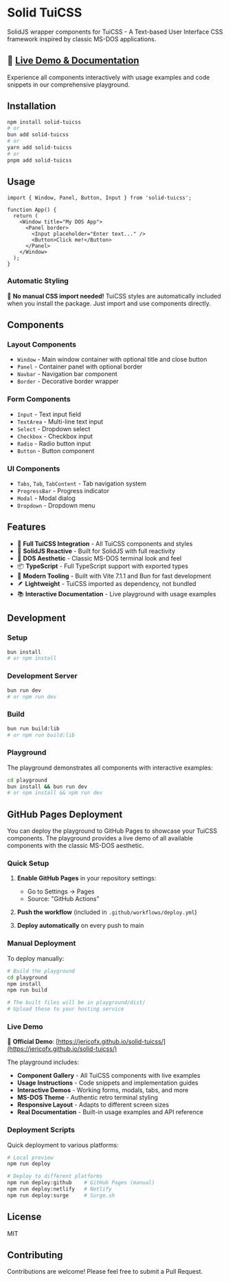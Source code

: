 # Solid TuiCSS

SolidJS wrapper components for TuiCSS - A Text-based User Interface CSS framework inspired by classic MS-DOS applications.

## 🚀 [Live Demo & Documentation](https://jericofx.github.io/solid-tuicss/)

Experience all components interactively with usage examples and code snippets in our comprehensive playground.

## Installation

```bash
npm install solid-tuicss
# or
bun add solid-tuicss
# or
yarn add solid-tuicss
# or  
pnpm add solid-tuicss
```

## Usage

```tsx
import { Window, Panel, Button, Input } from 'solid-tuicss';

function App() {
  return (
    <Window title="My DOS App">
      <Panel border>
        <Input placeholder="Enter text..." />
        <Button>Click me!</Button>
      </Panel>
    </Window>
  );
}
```

### Automatic Styling

🎨 **No manual CSS import needed!** TuiCSS styles are automatically included when you install the package. Just import and use components directly.

## Components

### Layout Components
- `Window` - Main window container with optional title and close button
- `Panel` - Container panel with optional border
- `Navbar` - Navigation bar component
- `Border` - Decorative border wrapper

### Form Components
- `Input` - Text input field
- `TextArea` - Multi-line text input
- `Select` - Dropdown select
- `Checkbox` - Checkbox input
- `Radio` - Radio button input
- `Button` - Button component

### UI Components
- `Tabs`, `Tab`, `TabContent` - Tab navigation system
- `ProgressBar` - Progress indicator
- `Modal` - Modal dialog
- `Dropdown` - Dropdown menu

## Features

- 🎯 **Full TuiCSS Integration** - All TuiCSS components and styles
- 🚀 **SolidJS Reactive** - Built for SolidJS with full reactivity  
- 🎨 **DOS Aesthetic** - Classic MS-DOS terminal look and feel
- 📦 **TypeScript** - Full TypeScript support with exported types
- 🔧 **Modern Tooling** - Built with Vite 7.1.1 and Bun for fast development
- 🪶 **Lightweight** - TuiCSS imported as dependency, not bundled
- 📚 **Interactive Documentation** - Live playground with usage examples

## Development

### Setup

```bash
bun install
# or npm install
```

### Development Server

```bash
bun run dev
# or npm run dev
```

### Build

```bash
bun run build:lib
# or npm run build:lib
```

### Playground

The playground demonstrates all components with interactive examples:

```bash
cd playground
bun install && bun run dev
# or npm install && npm run dev
```

## GitHub Pages Deployment

You can deploy the playground to GitHub Pages to showcase your TuiCSS components. The playground provides a live demo of all available components with the classic MS-DOS aesthetic.

### Quick Setup

1. **Enable GitHub Pages** in your repository settings:
   - Go to Settings → Pages
   - Source: "GitHub Actions"

2. **Push the workflow** (included in `.github/workflows/deploy.yml`)

3. **Deploy automatically** on every push to main

### Manual Deployment

To deploy manually:

```bash
# Build the playground
cd playground
npm install
npm run build

# The built files will be in playground/dist/
# Upload these to your hosting service
```

### Live Demo

🌟 **Official Demo**: [https://jericofx.github.io/solid-tuicss/](https://jericofx.github.io/solid-tuicss/)

The playground includes:
- **Component Gallery** - All TuiCSS components with live examples
- **Usage Instructions** - Code snippets and implementation guides
- **Interactive Demos** - Working forms, modals, tabs, and more  
- **MS-DOS Theme** - Authentic retro terminal styling
- **Responsive Layout** - Adapts to different screen sizes
- **Real Documentation** - Built-in usage examples and API reference

### Deployment Scripts

Quick deployment to various platforms:

```bash
# Local preview
npm run deploy

# Deploy to different platforms
npm run deploy:github    # GitHub Pages (manual)
npm run deploy:netlify   # Netlify
npm run deploy:surge     # Surge.sh
```

## License

MIT

## Contributing

Contributions are welcome! Please feel free to submit a Pull Request.